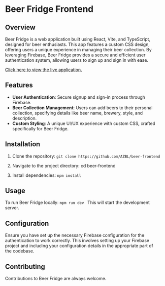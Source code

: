# Beer Fridge Frontend

## Overview

Beer Fridge is a web application built using React, Vite, and TypeScript, designed for beer enthusiasts. This app features a custom CSS design, offering users a unique experience in managing their beer collection. By leveraging Firebase, Beer Fridge provides a secure and efficient user authentication system, allowing users to sign up and sign in with ease.

[Click here to view the live application.](https://beer-fridge.onrender.com/)

## Features

- **User Authentication**: Secure signup and sign-in process through Firebase.
- **Beer Collection Management**: Users can add beers to their personal collection, specifying details like beer name, brewery, style, and description.
- **Custom Styling**: A unique UI/UX experience with custom CSS, crafted specifically for Beer Fridge.

## Installation

1. Clone the repository:
   `git clone https://github.com/AZBL/beer-frontend
`
2. Navigate to the project directory:
   cd beer-frontend

3. Install dependencies:
   `npm install
`

## Usage

To run Beer Fridge locally:
`npm run dev
`
This will start the development server.

## Configuration

Ensure you have set up the necessary Firebase configuration for the authentication to work correctly. This involves setting up your Firebase project and including your configuration details in the appropriate part of the codebase.

## Contributing

Contributions to Beer Fridge are always welcome.
